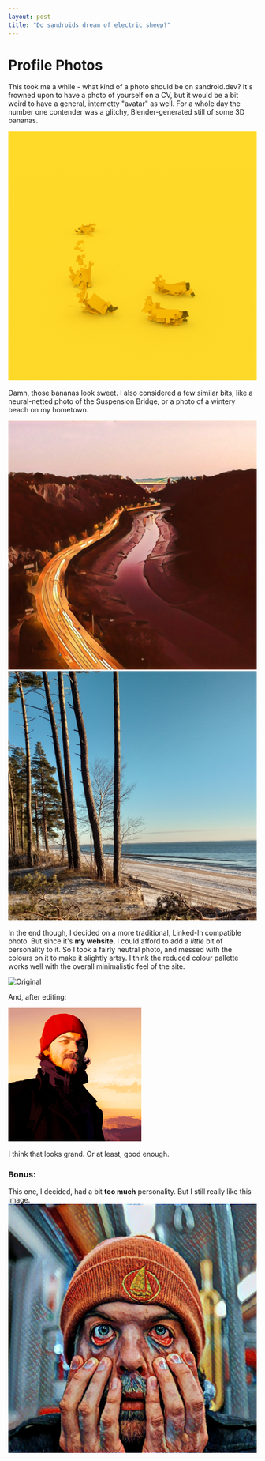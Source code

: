 ```yaml
---
layout: post
title: "Do sandroids dream of electric sheep?"
---
```


# Profile Photos 

This took me a while - what kind of a photo should be on sandroid.dev? It's frowned upon to have a photo of yourself
on a CV, but it would be a bit weird to have a general, internetty "avatar" as well. For a whole day the number one 
contender was a glitchy, Blender-generated still of some 3D bananas. 

![Slick bananas](/images/banana_logo.png)

Damn, those bananas look sweet. I also considered a few similar bits, like a neural-netted photo of the Suspension Bridge,
or a photo of a wintery beach on my hometown. 

![Suspension Bridge](/images/IMG_20180316_220605_836.jpg)
![Winter Beach](/images/IMG_20151229_121328260_HDR.jpg)


In the end though, I decided on a more traditional, Linked-In compatible photo. But since it's **my website**, I could afford to add a *little* bit of personality to it. So I took a fairly neutral photo, and messed with the colours on it to make it slightly artsy. I think the reduced colour pallette works well with the overall minimalistic feel of the site.

![Original](/images/subtle_molt.png)

And, after editing: 

![Edited](/profile_photo.jpg)

I think that looks grand. Or at least, good enough. 




### Bonus: 
This one, I decided, had a bit **too much** personality. But I still really like this image.
![Too much personality](/images/IMG_20180328_145207_477.jpg)
